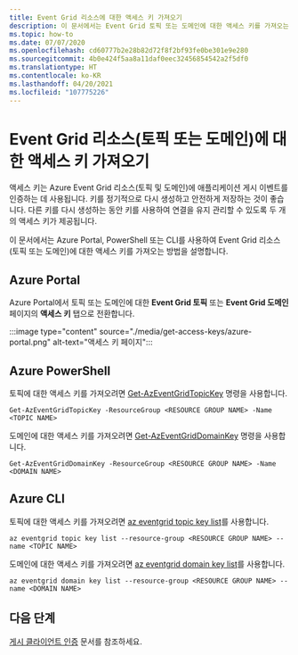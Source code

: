 ```yaml
---
title: Event Grid 리소스에 대한 액세스 키 가져오기
description: 이 문서에서는 Event Grid 토픽 또는 도메인에 대한 액세스 키를 가져오는 방법을 설명합니다.
ms.topic: how-to
ms.date: 07/07/2020
ms.openlocfilehash: cd60777b2e28b82d72f8f2bf93fe0be301e9e280
ms.sourcegitcommit: 4b0e424f5aa8a11daf0eec32456854542a2f5df0
ms.translationtype: HT
ms.contentlocale: ko-KR
ms.lasthandoff: 04/20/2021
ms.locfileid: "107775226"
---
```

# <a name="get-access-keys-for-event-grid-resources-topics-or-domains"></a>Event Grid 리소스(토픽 또는 도메인)에 대한 액세스 키 가져오기
액세스 키는 Azure Event Grid 리소스(토픽 및 도메인)에 애플리케이션 게시 이벤트를 인증하는 데 사용됩니다. 키를 정기적으로 다시 생성하고 안전하게 저장하는 것이 좋습니다. 다른 키를 다시 생성하는 동안 키를 사용하여 연결을 유지 관리할 수 있도록 두 개의 액세스 키가 제공됩니다.

이 문서에서는 Azure Portal, PowerShell 또는 CLI를 사용하여 Event Grid 리소스(토픽 또는 도메인)에 대한 액세스 키를 가져오는 방법을 설명합니다. 

## <a name="azure-portal"></a>Azure Portal
Azure Portal에서 토픽 또는 도메인에 대한 **Event Grid 토픽** 또는 **Event Grid 도메인** 페이지의 **액세스 키** 탭으로 전환합니다.  

:::image type="content" source="./media/get-access-keys/azure-portal.png" alt-text="액세스 키 페이지":::

## <a name="azure-powershell"></a>Azure PowerShell
토픽에 대한 액세스 키를 가져오려면 [Get-AzEventGridTopicKey](/powershell/module/az.eventgrid/get-azeventgridtopickey) 명령을 사용합니다. 

```azurepowershell-interactive
Get-AzEventGridTopicKey -ResourceGroup <RESOURCE GROUP NAME> -Name <TOPIC NAME>
```

도메인에 대한 액세스 키를 가져오려면 [Get-AzEventGridDomainKey](/powershell/module/az.eventgrid/get-azeventgriddomainkey) 명령을 사용합니다. 

```azurepowershell-interactive
Get-AzEventGridDomainKey -ResourceGroup <RESOURCE GROUP NAME> -Name <DOMAIN NAME>
```

## <a name="azure-cli"></a>Azure CLI
토픽에 대한 액세스 키를 가져오려면 [az eventgrid topic key list](/cli/azure/eventgrid/topic/key#az_eventgrid_topic_key_list)를 사용합니다. 

```azurecli-interactive
az eventgrid topic key list --resource-group <RESOURCE GROUP NAME> --name <TOPIC NAME>
```

도메인에 대한 액세스 키를 가져오려면 [az eventgrid domain key list](/cli/azure/eventgrid/domain/key#az_eventgrid_domain_key_list)를 사용합니다. 

```azurecli-interactive
az eventgrid domain key list --resource-group <RESOURCE GROUP NAME> --name <DOMAIN NAME>
```

## <a name="next-steps"></a>다음 단계
[게시 클라이언트 인증](security-authenticate-publishing-clients.md) 문서를 참조하세요. 
